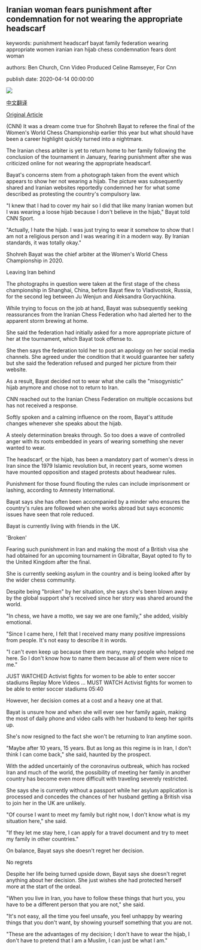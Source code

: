 ## Iranian woman fears punishment after condemnation for not wearing the appropriate headscarf

keywords: punishment headscarf bayat family federation wearing appropriate women iranian iran hijab chess condemnation fears dont woman

authors: Ben Church, Cnn Video Produced Celine Ramseyer, For Cnn

publish date: 2020-04-14 00:00:00

![](https://cdn.cnn.com/cnnnext/dam/assets/200403153710-iranian-chess-referee-newcastle-super-tease.jpg)

[中文翻译](Iranian%20woman%20fears%20punishment%20after%20condemnation%20for%20not%20wearing%20the%20appropriate%20headscarf_zh.md)

[Original Article](https://edition.cnn.com/2020/04/14/sport/shohreh-bayat-chess-iran-hijab-uk-spt-intl/index.html)

(CNN) It was a dream come true for Shohreh Bayat to referee the final of the Women's World Chess Championship earlier this year but what should have been a career highlight quickly turned into a nightmare.

The Iranian chess arbiter is yet to return home to her family following the conclusion of the tournament in January, fearing punishment after she was criticized online for not wearing the appropriate headscarf.

Bayat's concerns stem from a photograph taken from the event which appears to show her not wearing a hijab. The picture was subsequently shared and Iranian websites reportedly condemned her for what some described as protesting the country's compulsory law.

"I knew that I had to cover my hair so I did that like many Iranian women but I was wearing a loose hijab because I don't believe in the hijab," Bayat told CNN Sport.

"Actually, I hate the hijab. I was just trying to wear it somehow to show that I am not a religious person and I was wearing it in a modern way. By Iranian standards, it was totally okay."

Shohreh Bayat was the chief arbiter at the Women's World Chess Championship in 2020.

Leaving Iran behind

The photographs in question were taken at the first stage of the chess championship in Shanghai, China, before Bayat flew to Vladivostok, Russia, for the second leg between Ju Wenjun and Aleksandra Goryachkina.

While trying to focus on the job at hand, Bayat was subsequently seeking reassurances from the Iranian Chess Federation who had alerted her to the apparent storm brewing at home.

She said the federation had initially asked for a more appropriate picture of her at the tournament, which Bayat took offense to.

She then says the federation told her to post an apology on her social media channels. She agreed under the condition that it would guarantee her safety but she said the federation refused and purged her picture from their website.

As a result, Bayat decided not to wear what she calls the "misogynistic" hijab anymore and chose not to return to Iran.

CNN reached out to the Iranian Chess Federation on multiple occasions but has not received a response.

Softly spoken and a calming influence on the room, Bayat's attitude changes whenever she speaks about the hijab.

A steely determination breaks through. So too does a wave of controlled anger with its roots embedded in years of wearing something she never wanted to wear.

The headscarf, or the hijab, has been a mandatory part of women's dress in Iran since the 1979 Islamic revolution but, in recent years, some women have mounted opposition and staged protests about headwear rules.

Punishment for those found flouting the rules can include imprisonment or lashing, according to Amnesty International.

Bayat says she has often been accompanied by a minder who ensures the country's rules are followed when she works abroad but says economic issues have seen that role reduced.

Bayat is currently living with friends in the UK.

'Broken'

Fearing such punishment in Iran and making the most of a British visa she had obtained for an upcoming tournament in Gibraltar, Bayat opted to fly to the United Kingdom after the final.

She is currently seeking asylum in the country and is being looked after by the wider chess community.

Despite being "broken" by her situation, she says she's been blown away by the global support she's received since her story was shared around the world.

"In chess, we have a motto, we say we are one family," she added, visibly emotional.

"Since I came here, I felt that I received many many positive impressions from people. It's not easy to describe it in words.

"I can't even keep up because there are many, many people who helped me here. So I don't know how to name them because all of them were nice to me."

JUST WATCHED Activist fights for women to be able to enter soccer stadiums Replay More Videos ... MUST WATCH Activist fights for women to be able to enter soccer stadiums 05:40

However, her decision comes at a cost and a heavy one at that.

Bayat is unsure how and when she will ever see her family again, making the most of daily phone and video calls with her husband to keep her spirits up.

She's now resigned to the fact she won't be returning to Iran anytime soon.

"Maybe after 10 years, 15 years. But as long as this regime is in Iran, I don't think I can come back," she said, haunted by the prospect.

With the added uncertainly of the coronavirus outbreak, which has rocked Iran and much of the world, the possibility of meeting her family in another country has become even more difficult with traveling severely restricted.

She says she is currently without a passport while her asylum application is processed and concedes the chances of her husband getting a British visa to join her in the UK are unlikely.

"Of course I want to meet my family but right now, I don't know what is my situation here," she said.

"If they let me stay here, I can apply for a travel document and try to meet my family in other countries."

On balance, Bayat says she doesn't regret her decision.

No regrets

Despite her life being turned upside down, Bayat says she doesn't regret anything about her decision. She just wishes she had protected herself more at the start of the ordeal.

"When you live in Iran, you have to follow these things that hurt you, you have to be a different person that you are not," she said.

"It's not easy, all the time you feel unsafe, you feel unhappy by wearing things that you don't want, by showing yourself something that you are not.

"These are the advantages of my decision; I don't have to wear the hijab, I don't have to pretend that I am a Muslim, I can just be what I am."